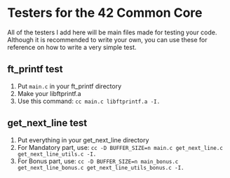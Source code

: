 # Testers for the 42 Common Core
All of the testers I add here will be main files made for testing your code.\
Although it is recommended to write your own, you can use these for reference on how to write a very simple test.

## ft_printf test
1) Put `main.c` in your ft_printf directory
2) Make your libftprintf.a
3) Use this command: `cc main.c libftprintf.a -I.`

## get_next_line test
1) Put everything in your get_next_line directory
2) For Mandatory part, use: `cc -D BUFFER_SIZE=n main.c get_next_line.c get_next_line_utils.c -I.`
3) For Bonus part, use: `cc -D BUFFER_SIZE=n main_bonus.c get_next_line_bonus.c get_next_line_utils_bonus.c -I.`
